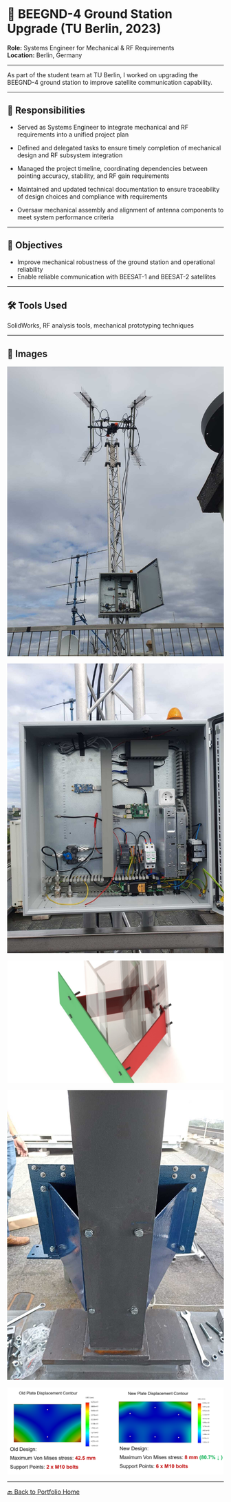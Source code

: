 # 📡 BEEGND-4 Ground Station Upgrade (TU Berlin, 2023)

**Role:** Systems Engineer for Mechanical & RF Requirements  
**Location:** Berlin, Germany

---

As part of the student team at TU Berlin, I worked on upgrading the BEEGND-4 ground station to improve satellite communication capability.

---

## 🔧 Responsibilities

- Served as Systems Engineer to integrate mechanical and RF requirements into a unified project plan

- Defined and delegated tasks to ensure timely completion of mechanical design and RF subsystem integration

- Managed the project timeline, coordinating dependencies between pointing accuracy, stability, and RF gain requirements

- Maintained and updated technical documentation to ensure traceability of design choices and compliance with requirements

- Oversaw mechanical assembly and alignment of antenna components to meet system performance criteria

---

## 🎯 Objectives

- Improve mechanical robustness of the ground station and operational reliability
- Enable reliable communication with BEESAT-1 and BEESAT-2 satellites

---

## 🛠️ Tools Used
SolidWorks, RF analysis tools, mechanical prototyping techniques

---

## 📸 Images

![Ground Station](images/ground_station.jpeg)

![Control box](images/control_box.jpeg)

![Mast Support CAD](images/Mechanical_support_mast.jpeg)

![Mast Support](images/support_mast.jpeg)

![Mechanical Integration](images/Mount_Stress.png)

---

[🔙 Back to Portfolio Home](index.md)
